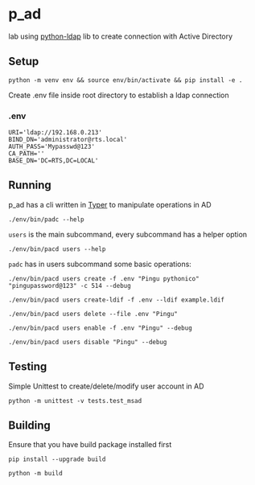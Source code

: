 # p_ad

lab using [python-ldap](https://github.com/python-ldap/python-ldap) lib to create connection with Active Directory

## Setup
```console
python -m venv env && source env/bin/activate && pip install -e .
```
Create .env file inside root directory to establish a ldap connection
### .env
```
URI='ldap://192.168.0.213'
BIND_DN='administrator@rts.local'
AUTH_PASS='Mypasswd@123'
CA_PATH='' 
BASE_DN='DC=RTS,DC=LOCAL'
```

## Running
p_ad has a cli written in [Typer](https://github.com/tiangolo/typer) to manipulate operations in AD
```console
./env/bin/padc --help
```
`users` is the main subcommand, every subcommand has a helper option
```console
./env/bin/pacd users --help
```

`padc` has in users subcommand some basic operations:

```console
./env/bin/pacd users create -f .env "Pingu pythonico" "pingupassword@123" -c 514 --debug
```
```console
./env/bin/pacd users create-ldif -f .env --ldif example.ldif
```
```console
./env/bin/pacd users delete --file .env "Pingu"
```
```console
./env/bin/pacd users enable -f .env "Pingu" --debug
```
```console
./env/bin/pacd users disable "Pingu" --debug
```

## Testing
Simple Unittest to create/delete/modify user account in AD
```console
python -m unittest -v tests.test_msad
```

## Building
Ensure that you have build package installed first
```console
pip install --upgrade build
```

```console
python -m build
```
